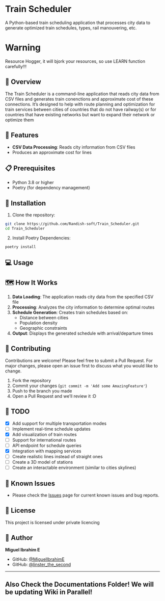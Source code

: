 # Train Scheduler

A Python-based train scheduling application that processes city data to generate optimized train schedules, types, rail manouvering, etc.

# Warning
Resource Hogger, it will bjork your resources, so use LEARN function carefully!!!

## 🚂 Overview

The Train Scheduler is a command-line application that reads city data from CSV files and generates train conenctions and approximate cost of these connections. It’s designed to help with route planning and optimization for train services between cities of countries that do not have railway(s) or for countries that have existing networks but want to expand their network or optimize them

## 🔧 Features

- **CSV Data Processing**: Reads city information from CSV files
- Produces an approximate cost for lines

## 📋 Prerequisites

- Python 3.8 or higher
- Poetry (for dependency management)

## 🚀 Installation

1. Clone the repository:

```bash
git clone https://github.com/Randish-soft/Train_Scheduler.git
cd Train_Scheduler
```

2. Install Poetry Dependencies:

```bash
poetry install
```

## 💻 Usage

## 🗺️ How It Works

1. **Data Loading**: The application reads city data from the specified CSV file
2. **Processing**: Analyzes the city information to determine optimal routes
3. **Schedule Generation**: Creates train schedules based on:
    - Distance between cities
    - Population density
    - Geographic constraints
4. **Output**: Displays the generated schedule with arrival/departure times

## 🤝 Contributing

Contributions are welcome! Please feel free to submit a Pull Request. For major changes, please open an issue first to discuss what you would like to change.

1. Fork the repository
2. Commit your changes (`git commit -m 'Add some AmazingFeature'`)
3. Push to the branch you made
4. Open a Pull Request and we’ll review it :D 

## 📝 TODO

- [x]  Add support for multiple transportation modes
- [ ]  Implement real-time schedule updates
- [x]  Add visualization of train routes
- [ ]  Support for international routes
- [ ]  API endpoint for schedule queries
- [x]  Integration with mapping services
- [ ]  Create realistic lines instead of straight ones
- [ ]  Create a 3D model of stations
- [ ]  Create an interactable environment (similar to cities skylines)

## 🐛 Known Issues

- Please check the [Issues](https://github.com/MiguelIbrahimE/Train_Scheduler/issues) page for current known issues and bug reports.

## 📄 License

This project is licensed under private licencing

## 👤 Author

**Miguel Ibrahim E**

- GitHub: [@MiguelIbrahimE](https://github.com/MiguelIbrahimE)
- GitHub: [@linster_the_second](https://github.com/linster_the_second)

---

## Also Check the Documentations Folder! We will be updating Wiki in Parallel!
